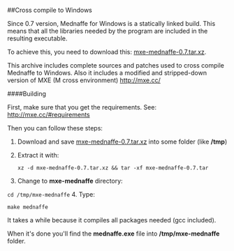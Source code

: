 ##Cross compile to Windows

Since 0.7 version, Mednaffe for Windows is a statically linked build.
This means that all the libraries needed by the program are included in the resulting executable.

To achieve this, you need to download this:  [mxe-mednaffe-0.7.tar.xz](https://drive.google.com/file/d/0B_h7m3aBOt9PN0trbDdvNTdxYXc/view?usp=sharing "mxe-mednaffe-0.7.tar.xz").

This archive includes complete sources and patches used to cross compile Mednaffe to Windows.
Also it includes a modified and stripped-down version of MXE (M cross environment)  http://mxe.cc/

####Building

First, make sure that you get the requirements. See: http://mxe.cc/#requirements

Then you can follow these steps:

1. Download and save [mxe-mednaffe-0.7.tar.xz](https://drive.google.com/file/d/0B_h7m3aBOt9PN0trbDdvNTdxYXc/view?usp=sharing "mxe-mednaffe-0.7.tar.xz") into some folder (like **/tmp**)
2. Extract it with:

   `xz -d mxe-mednaffe-0.7.tar.xz && tar -xf mxe-mednaffe-0.7.tar`
3. Change to **mxe-mednaffe** directory:

  `cd /tmp/mxe-mednaffe`
4. Type:

  `make mednaffe`

It takes a while because it compiles all packages needed (gcc included).

When it's done you'll find the **mednaffe.exe** file into **/tmp/mxe-mednaffe** folder.

